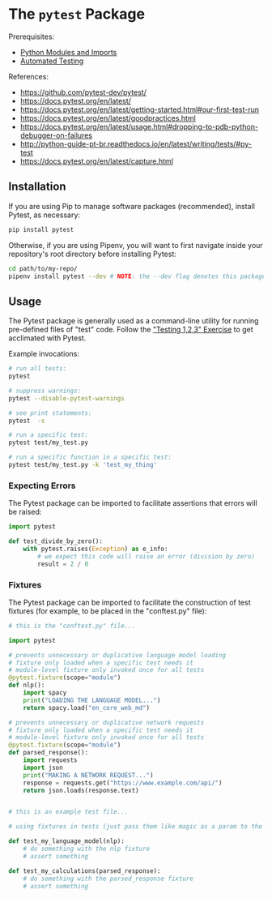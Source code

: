 # The `pytest` Package

Prerequisites:
  + [Python Modules and Imports](/notes/python/modules/README.md)
  + [Automated Testing](/notes/software/testing.md)


References:

  + https://github.com/pytest-dev/pytest/
  + https://docs.pytest.org/en/latest/
  + https://docs.pytest.org/en/latest/getting-started.html#our-first-test-run
  + https://docs.pytest.org/en/latest/goodpractices.html
  + https://docs.pytest.org/en/latest/usage.html#dropping-to-pdb-python-debugger-on-failures
  + http://python-guide-pt-br.readthedocs.io/en/latest/writing/tests/#py-test
  + https://docs.pytest.org/en/latest/capture.html

## Installation

If you are using Pip to manage software packages (recommended), install Pytest, as necessary:

```sh
pip install pytest
```

Otherwise, if you are using Pipenv, you will want to first navigate inside your repository's root directory before installing Pytest:

```sh
cd path/to/my-repo/
pipenv install pytest --dev # NOTE: the --dev flag denotes this package will be used in development only
```

## Usage

The Pytest package is generally used as a command-line utility for running pre-defined files of "test" code. Follow the ["Testing 1,2,3" Exercise](/exercises/testing-123/README.md) to get acclimated with Pytest.


Example invocations:

```sh
# run all tests:
pytest

# suppress warnings:
pytest --disable-pytest-warnings

# see print statements:
pytest  -s

# run a specific test:
pytest test/my_test.py

# run a specific function in a specific test:
pytest test/my_test.py -k 'test_my_thing'
```

### Expecting Errors

The Pytest package can be imported to facilitate assertions that errors will be raised:

```py
import pytest

def test_divide_by_zero():
    with pytest.raises(Exception) as e_info:
        # we expect this code will raise an error (division by zero)
        result = 2 / 0
```

### Fixtures

The Pytest package can be imported to facilitate the construction of test fixtures (for example, to be placed in the "conftest.py" file):

```py
# this is the "conftest.py" file...

import pytest

# prevents unnecessary or duplicative language model loading
# fixture only loaded when a specific test needs it
# module-level fixture only invoked once for all tests
@pytest.fixture(scope="module")
def nlp():
    import spacy
    print("LOADING THE LANGUAGE MODEL...")
    return spacy.load("en_core_web_md")

# prevents unnecessary or duplicative network requests
# fixture only loaded when a specific test needs it
# module-level fixture only invoked once for all tests
@pytest.fixture(scope="module")
def parsed_response():
    import requests
    import json
    print("MAKING A NETWORK REQUEST...")
    response = requests.get("https://www.example.com/api/")
    return json.loads(response.text)

```


```py

# this is an example test file...

# using fixtures in tests (just pass them like magic as a param to the test function that needs them):

def test_my_language_model(nlp):
    # do something with the nlp fixture
    # assert something

def test_my_calculations(parsed_response):
    # do something with the parsed_response fixture
    # assert something
```
